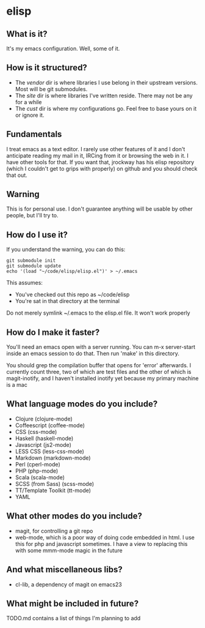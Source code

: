 elisp
=====

What is it?
-----------

It's my emacs configuration. Well, some of it.

How is it structured?
---------------------

 - The *vendor* dir is where libraries I use belong in their upstream versions. Most will be git submodules.
 - The *site* dir is where libraries I've written reside. There may not be any for a while
 - The *cust* dir is where my configurations go. Feel free to base yours on it or ignore it.

Fundamentals
------------

I treat emacs as a text editor. I rarely use other features of it and I don't anticipate reading my mail in it, IRCing from it or browsing the web in it. I have other tools for that. If you want that, jrockway has his elisp repository (which I couldn't get to grips with properly) on github and you should check that out.

Warning
-------

This is for personal use. I don't guarantee anything will be usable by other people, but I'll try to.

How do I use it?
----------------

If you understand the warning, you can do this:

    git submodule init
    git submodule update
    echo '(load "~/code/elisp/elisp.el")' > ~/.emacs

This assumes:
* You've checked out this repo as ~/code/elisp
* You're sat in that directory at the terminal

Do not merely symlink ~/.emacs to the elisp.el file. It won't work properly

How do I make it faster?
------------------------

You'll need an emacs open with a server running. You can m-x server-start inside an emacs session to do that. Then run 'make' in this directory.

You should grep the compilation buffer that opens for 'error' afterwards. I currently count three, two of which are test files and the other of which is magit-inotify, and I haven't installed inotify yet because my primary machine is a mac

What language modes do you include?
-----------------------------------

* Clojure (clojure-mode)
* Coffeescript (coffee-mode)
* CSS (css-mode)
* Haskell (haskell-mode)
* Javascript (js2-mode)
* LESS CSS (less-css-mode)
* Markdown (markdown-mode)
* Perl (cperl-mode)
* PHP (php-mode)
* Scala (scala-mode)
* SCSS (from Sass) (scss-mode)
* TT/Template Toolkit (tt-mode)
* YAML

What other modes do you include?
--------------------------------

* magit, for controlling a git repo
* web-mode, which is a poor way of doing code embedded in html. I use this for php and javascript sometimes. I have a view to replacing this with some mmm-mode magic in the future


And what miscellaneous libs?
----------------------------

* cl-lib, a dependency of magit on emacs23

What might be included in future?
---------------------------------

TODO.md contains a list of things I'm planning to add
